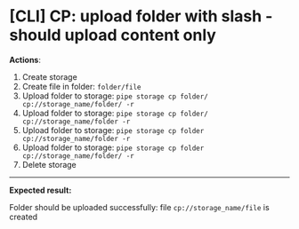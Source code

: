 # [CLI] CP: upload folder with slash - should upload content only

**Actions**:
1.  Create storage
2.  Create file in folder: `folder/file` 
3.	Upload folder to storage: `pipe storage cp folder/ cp://storage_name/folder/ -r`
4.	Upload folder to storage: `pipe storage cp folder/ cp://storage_name/folder -r`
5.	Upload folder to storage: `pipe storage cp folder cp://storage_name/folder -r`
6.	Upload folder to storage: `pipe storage cp folder cp://storage_name/folder/ -r`
7.  Delete storage

***
**Expected result:**

Folder should be uploaded successfully: file `cp://storage_name/file` is created